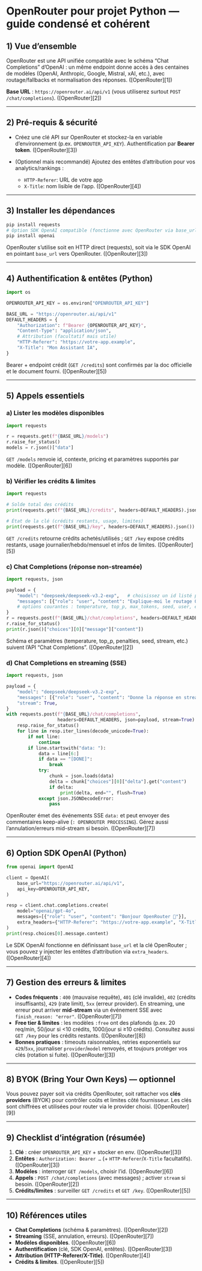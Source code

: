 # OpenRouter pour projet Python — guide condensé et cohérent

## 1) Vue d’ensemble

OpenRouter est une API unifiée compatible avec le schéma “Chat Completions” d’OpenAI : un même endpoint donne accès à des centaines de modèles (OpenAI, Anthropic, Google, Mistral, xAI, etc.), avec routage/fallbacks et normalisation des réponses. ([OpenRouter][1])

**Base URL** : `https://openrouter.ai/api/v1` (vous utiliserez surtout `POST /chat/completions`). ([OpenRouter][2])

---

## 2) Pré-requis & sécurité

- Créez une clé API sur OpenRouter et stockez-la en variable d’environnement (p.ex. `OPENROUTER_API_KEY`). Authentification par **Bearer token**. ([OpenRouter][3])
- (Optionnel mais recommandé) Ajoutez des entêtes d’attribution pour vos analytics/rankings :

  - `HTTP-Referer`: URL de votre app
  - `X-Title`: nom lisible de l’app. ([OpenRouter][4])

---

## 3) Installer les dépendances

```bash
pip install requests
# Option SDK OpenAI compatible (fonctionne avec OpenRouter via base_url)
pip install openai
```

OpenRouter s’utilise soit en HTTP direct (requests), soit via le SDK OpenAI en pointant `base_url` vers OpenRouter. ([OpenRouter][3])

---

## 4) Authentification & entêtes (Python)

```python
import os

OPENROUTER_API_KEY = os.environ["OPENROUTER_API_KEY"]

BASE_URL = "https://openrouter.ai/api/v1"
DEFAULT_HEADERS = {
    "Authorization": f"Bearer {OPENROUTER_API_KEY}",
    "Content-Type": "application/json",
    # Attribution (facultatif mais utile)
    "HTTP-Referer": "https://votre-app.example",
    "X-Title": "Mon Assistant IA",
}
```

Bearer + endpoint crédit (`GET /credits`) sont confirmés par la doc officielle et le document fourni. ([OpenRouter][5])

---

## 5) Appels essentiels

### a) Lister les modèles disponibles

```python
import requests

r = requests.get(f"{BASE_URL}/models")
r.raise_for_status()
models = r.json()["data"]
```

`GET /models` renvoie id, contexte, pricing et paramètres supportés par modèle. ([OpenRouter][6])

### b) Vérifier les crédits & limites

```python
import requests

# Solde total des crédits
print(requests.get(f"{BASE_URL}/credits", headers=DEFAULT_HEADERS).json())

# État de la clé (crédits restants, usage, limites)
print(requests.get(f"{BASE_URL}/key", headers=DEFAULT_HEADERS).json())
```

`GET /credits` retourne crédits achetés/utilisés ; `GET /key` expose crédits restants, usage journalier/hebdo/mensuel et infos de limites. ([OpenRouter][5])

### c) Chat Completions (réponse non-streamée)

```python
import requests, json

payload = {
    "model": "deepseek/deepseek-v3.2-exp",   # choisissez un id listé par /models
    "messages": [{"role": "user", "content": "Explique-moi le routage OpenRouter."}],
    # options courantes : temperature, top_p, max_tokens, seed, user, etc.
}
r = requests.post(f"{BASE_URL}/chat/completions", headers=DEFAULT_HEADERS, json=payload)
r.raise_for_status()
print(r.json()["choices"][0]["message"]["content"])
```

Schéma et paramètres (temperature, top_p, penalties, seed, stream, etc.) suivent l’API “Chat Completions”. ([OpenRouter][2])

### d) Chat Completions en streaming (SSE)

```python
import requests, json

payload = {
    "model": "deepseek/deepseek-v3.2-exp",
    "messages": [{"role": "user", "content": "Donne la réponse en streaming."}],
    "stream": True,
}
with requests.post(f"{BASE_URL}/chat/completions",
                   headers=DEFAULT_HEADERS, json=payload, stream=True) as resp:
    resp.raise_for_status()
    for line in resp.iter_lines(decode_unicode=True):
        if not line:
            continue
        if line.startswith("data: "):
            data = line[6:]
            if data == "[DONE]":
                break
            try:
                chunk = json.loads(data)
                delta = chunk["choices"][0]["delta"].get("content")
                if delta:
                    print(delta, end="", flush=True)
            except json.JSONDecodeError:
                pass
```

OpenRouter émet des événements SSE `data:` et peut envoyer des commentaires keep-alive (`: OPENROUTER PROCESSING`). Gérez aussi l’annulation/erreurs mid-stream si besoin. ([OpenRouter][7])

---

## 6) Option SDK OpenAI (Python)

```python
from openai import OpenAI

client = OpenAI(
    base_url="https://openrouter.ai/api/v1",
    api_key=OPENROUTER_API_KEY,
)

resp = client.chat.completions.create(
    model="openai/gpt-4o",
    messages=[{"role": "user", "content": "Bonjour OpenRouter 👋"}],
    extra_headers={"HTTP-Referer": "https://votre-app.example", "X-Title": "Mon Assistant IA"},
)
print(resp.choices[0].message.content)
```

Le SDK OpenAI fonctionne en définissant `base_url` et la clé OpenRouter ; vous pouvez y injecter les entêtes d’attribution via `extra_headers`. ([OpenRouter][4])

---

## 7) Gestion des erreurs & limites

- **Codes fréquents** : `400` (mauvaise requête), `401` (clé invalide), `402` (crédits insuffisants), `429` (rate limit), `5xx` (erreur provider). En streaming, une erreur peut arriver **mid-stream** via un événement SSE avec `finish_reason: "error"`. ([OpenRouter][7])
- **Free tier & limites** : les modèles `:free` ont des plafonds (p.ex. 20 req/min, 50/jour si <10 crédits, 1000/jour si ≥10 crédits). Consultez aussi `GET /key` pour les crédits restants. ([OpenRouter][8])
- **Bonnes pratiques** : timeouts raisonnables, retries exponentiels sur `429`/`5xx`, journaliser `provider`/`model` renvoyés, et toujours protéger vos clés (rotation si fuite). ([OpenRouter][3])

---

## 8) BYOK (Bring Your Own Keys) — optionnel

Vous pouvez payer soit via crédits OpenRouter, soit rattacher vos **clés providers** (BYOK) pour contrôler coûts et limites côté fournisseur. Les clés sont chiffrées et utilisées pour router via le provider choisi. ([OpenRouter][9])

---

## 9) Checklist d’intégration (résumée)

1. **Clé** : créer `OPENROUTER_API_KEY` + stocker en env. ([OpenRouter][3])
2. **Entêtes** : `Authorization: Bearer …` (+ `HTTP-Referer`/`X-Title` facultatifs). ([OpenRouter][3])
3. **Modèles** : interroger `GET /models`, choisir l’id. ([OpenRouter][6])
4. **Appels** : `POST /chat/completions` (avec messages) ; activer `stream` si besoin. ([OpenRouter][2])
5. **Crédits/limites** : surveiller `GET /credits` et `GET /key`. ([OpenRouter][5])

---

## 10) Références utiles

- **Chat Completions** (schéma & paramètres). ([OpenRouter][2])
- **Streaming** (SSE, annulation, erreurs). ([OpenRouter][7])
- **Modèles disponibles**. ([OpenRouter][6])
- **Authentification** (clé, SDK OpenAI, entêtes). ([OpenRouter][3])
- **Attribution (HTTP-Referer/X-Title)**. ([OpenRouter][4])
- **Crédits & limites**. ([OpenRouter][5])
